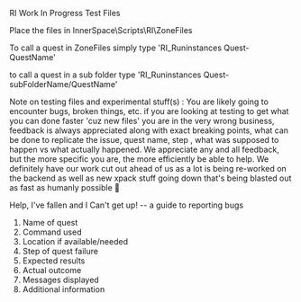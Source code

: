RI Work In Progress Test Files

Place the files in InnerSpace\Scripts\RI\ZoneFiles

To call a quest in ZoneFiles simply type 'RI_Runinstances Quest-QuestName'

to call a quest in a sub folder type 'RI_Runinstances Quest-subFolderName/QuestName'


Note on testing files and experimental stuff(s) : You are likely going to encounter bugs, broken things, etc. if you are looking at testing to get what you can done faster 'cuz new files' you are in the very wrong business, feedback is always appreciated along with exact breaking points, what can be done to replicate the issue, quest name, step , what was supposed to happen vs what actually happened.  We appreciate any and all feedback, but the more specific you are, the more efficiently be able to help. We definitely have our work cut out ahead of us as a lot is being re-worked on the backend as well as new xpack stuff going down that's being blasted out as fast as humanly possible 🙂


Help, I've fallen and I Can't get up! -- a guide to reporting bugs
  
1)  Name of quest
2)  Command used
3)  Location if available/needed
3)  Step of quest failure
4)  Expected results
5)  Actual outcome
6)  Messages displayed
7)  Additional information
